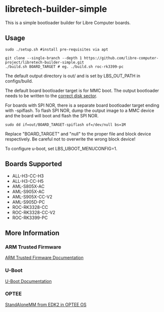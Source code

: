 # libretech-builder-simple

This is a simple bootloader builder for Libre Computer boards.

## Usage

	sudo ./setup.sh #install pre-requisites via apt

	git clone --single-branch --depth 1 https://github.com/libre-computer-project/libretech-builder-simple.git
	./build.sh BOARD_TARGET # eg. ./build.sh roc-rk3399-pc

The default output directory is out/ and is set by LBS_OUT_PATH in configs/build.

The default board bootloader target is for MMC boot. The output bootloader needs to be written to the [correct disk sector](https://github.com/libre-computer-project/libretech-flash-tool/blob/master/lib/bootloader.sh#L5).

For boards with SPI NOR, there is a separate board bootloader target ending with -spiflash.
To flash SPI NOR, dump the output image to a MMC device and the board will boot and flash the SPI NOR.

	sudo dd if=out/BOARD_TARGET-spiflash of=/dev/null bs=1M

Replace "BOARD_TARGET" and "null" to the proper file and block device respectively. Be careful not to overwrite the wrong block device!

To configure u-boot, set LBS_UBOOT_MENUCONFIG=1.

## Boards Supported

* ALL-H3-CC-H3
* ALL-H3-CC-H5
* AML-S805X-AC
* AML-S905X-AC
* AML-S905X-CC-V2
* AML-S905D-PC
* ROC-RK3328-CC
* ROC-RK3328-CC-V2
* ROC-RK3399-PC

## More Information

### ARM Trusted Firmware
[ARM Trusted Firmware Documentation](https://trustedfirmware-a.readthedocs.io/en/latest/plat/index.html)

### U-Boot
[U-Boot Documentation](https://u-boot.readthedocs.io/en/latest/board/index.html)

### OPTEE
[StandAloneMM from EDK2 in OPTEE OS](https://optee.readthedocs.io/en/latest/building/efi_vars/stmm.html)


